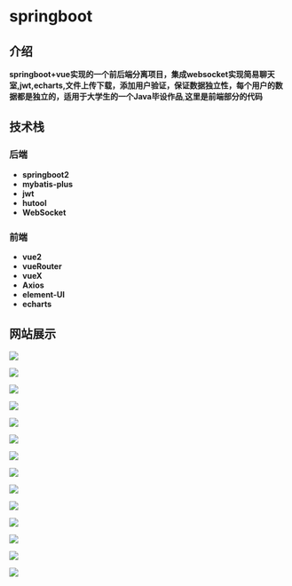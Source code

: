 # springboot

## 介绍

**springboot+vue实现的一个前后端分离项目，集成websocket实现简易聊天室,jwt,echarts,文件上传下载，添加用户验证，保证数据独立性，每个用户的数据都是独立的，适用于大学生的一个Java毕设作品**,**这里是前端部分的代码**

## 技术栈

### 后端

- **springboot2**
- **mybatis-plus**
- **jwt**
- **hutool**
- **WebSocket**

### 前端

- **vue2**
- **vueRouter**
- **vueX**
- **Axios**
- **element-UI**
- **echarts**

## 网站展示

![](README.assets/1.png)

![](README.assets/2.png)

![](README.assets/3.png)

![](README.assets/4.png)

![](README.assets/5.png)

![](README.assets/6.png)

![](README.assets/7.png)

![](README.assets/8.png)

![](README.assets/9.png)

![](README.assets/10.png)

![](README.assets/15.png)

![](README.assets/11.png)

![](README.assets/14.png)

![](README.assets/13.png)
